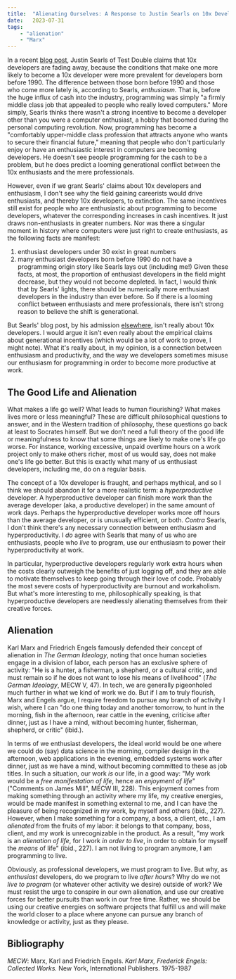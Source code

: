 ```yaml
---
title:  "Alienating Ourselves: A Response to Justin Searls on 10x Developers"
date:   2023-07-31
tags:
	- "alienation"
	- "Marx"
---
```


In a recent [blog post](https://blog.testdouble.com/posts/2023-07-12-the-looming-demise-of-the-10x-developer/), Justin Searls of Test Double claims that 10x developers are fading away, because the conditions that make one more likely to become a 10x developer were more prevalent for developers born before 1990. The difference between those born before 1990 and those who come more lately is, according to Searls, *enthusiasm*. That is, before the huge influx of cash into the industry, programming was simply "a firmly middle class job that appealed to people who really loved computers." More simply, Searls thinks there wasn't a strong incentive to become a  developer other than you were a computer enthusiast, a hobby that boomed during the personal computing revolution. Now, programming has become a "comfortably upper-middle class profession that attracts anyone who wants to secure their financial future," meaning that people who don't particularly enjoy or have an enthusiastic interest in computers are becoming developers. He doesn't see people programming for the cash to be a problem, but he does predict a looming generational conflict between the 10x enthusiasts and the mere professionals.

However, even if we grant Searls' claims about 10x developers and enthusiasm, I don't see why the field gaining careerists would drive enthusiasts, and thereby 10x developers,  to extinction. The same incentives still exist for people who are enthusiastic about programming to become developers, whatever the corresponding increases in cash incentives. It just draws non-enthusiasts in greater numbers.  Nor was there a singular moment in history where computers were just right to create enthusiasts, as the following facts are manifest:
1. enthusiast developers under 30 exist in great numbers
2. many enthusiast developers born before 1990 do not have a programming origin story like Searls lays out (including me!)
Given these facts, at most, the proportion of enthusiast developers in the field might decrease, but they would not become depleted. In fact, I would think that by Searls' lights, there should be numerically more enthusiast developers in the industry than ever before. So if there is a looming conflict between enthusiasts and mere professionals, there isn't strong reason to believe the shift is generational.

But Searls' blog post, by his admission [elsewhere](https://justin.searls.co/links/2023-07-24-allergic-to-waiting-by-thorsten-ball-register-spill/), isn't really about 10x developers. I would argue it isn't even really about the empirical claims about generational incentives (which would be a lot of work to prove, I might note). What it's really about, in my opinion, is a connection between enthusiasm and productivity, and the way we developers sometimes misuse our enthusiasm for programming in order to become more productive at work.

## The Good Life and Alienation

What makes a life go well? What leads to human flourishing? What makes lives more or less meaningful? These are difficult philosophical questions to answer, and in the Western tradition of philosophy, these questions go back at least to Socrates himself. But we don't need a full theory of the good life or meaningfulness to know that some things are likely to make one's life go worse. For instance, working excessive, unpaid overtime hours on a work project only to make others richer, most of us would say, does not make one's life go better. But this is exactly what many of us enthusiast developers, including me, do on a regular basis.

The concept of a 10x developer is fraught, and perhaps mythical, and so I think we should abandon it for a more realistic term: a *hyperproductive* developer. A hyperproductive developer can finish more work than the average developer (aka, a productive developer) in the same amount of work days. Perhaps the hyperproductive developer works more off hours than the average developer, or is unusually efficient, or both. *Contra* Searls, I don't think there's any necessary connection between enthusiasm and hyperproductivity. I *do* agree with Searls that many of us who are enthusiasts, people who *live* to program, use our enthusiasm to power their hyperproductivity at work.

In particular, hyperproductive developers regularly work extra hours when the costs clearly outweigh the benefits of just logging off, and they are able to motivate themselves to keep going through their love of code. Probably the most severe costs of hyperproductivity are burnout and workaholism. But what's more interesting to me, philosophically speaking, is that hyperproductive developers are needlessly alienating themselves from their creative forces.

## Alienation

Karl Marx and Friedrich Engels famously defended their concept of alienation in *The German Ideology*, noting that once human societies engage in a division of labor, each person has an exclusive sphere of activity: "He is a hunter, a fisherman, a shepherd, or a cultural critic, and must remain so if he does not want to lose his means of livelihood" (*The German Ideology*, MECW V, 47). In tech, we are generally pigeonholed much further in what we kind of work we do. But if I am to truly flourish, Marx and Engels argue, I require freedom to pursue any branch of activity I wish, where I can "do one thing today and another tomorrow, to hunt in the morning, fish in the afternoon, rear cattle in the evening, criticise after dinner, just as I have a mind, without becoming hunter, fisherman, shepherd, or critic" (ibid.). 

In terms of we enthusiast developers, the ideal world would be one where we could do (say) data science in the morning, compiler design in the afternoon, web applications in the evening, embedded systems work after dinner, just as we have a mind, without becoming committed to these as job titles. In such a situation, our work *is* our life, in a good way: "My work would be a *free manifestation of life*, hence an *enjoyment of life*" ("Comments on James Mill", MECW III, 228). This enjoyment comes from making something through an activity where my life, my creative energies, would be made manifest in something external to me,  and I can have the pleasure of being recognized in my work, by myself and others (ibid., 227). However, when I make something for a company, a boss, a client, etc., I am *alienated* from the fruits of my labor: it belongs to that company, boss, client, and my work is unrecognizable in the product. As a result, "my work is an *alienation of life*, for I work *in order to live*, in order to obtain for myself the *means* of life" (ibid., 227). I am not living to program anymore, I am programming to live.

Obviously, as professional developers, we must program to live. But why, as *enthusiast* developers, do we program to live *after hours*? Why do we not *live to program* (or whatever other activity we desire) outside of work? We must resist the urge to conspire in our own alienation, and use our creative forces for better pursuits than work in our free time. Rather, we should be using our creative energies on software projects that fulfill us and will make the world closer to a place where anyone can pursue any branch of knowledge or activity, just as they please.

## Bibliography

*MECW*: Marx, Karl and Friedrich Engels. *Karl Marx, Frederick Engels: Collected Works.* New York, International Publishers. 1975-1987
